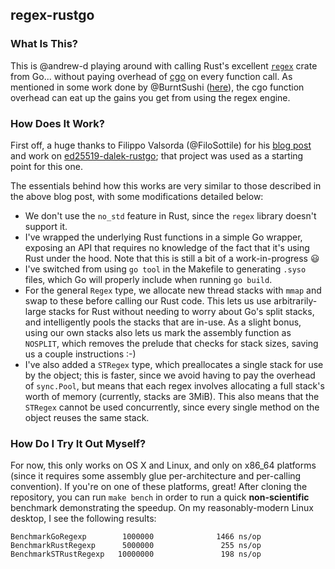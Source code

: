 ## regex-rustgo

### What Is This?

This is @andrew-d playing around with calling Rust's excellent [`regex`][re]
crate from Go... without paying overhead of [cgo][cgo] on every function call.
As mentioned in some work done by @BurntSushi ([here][rure]), the cgo function
overhead can eat up the gains you get from using the regex engine.

[re]: https://doc.rust-lang.org/regex/regex/index.html
[cgo]: https://golang.org/cmd/cgo/
[rure]: https://github.com/BurntSushi/rure-go


### How Does It Work?

First off, a huge thanks to Filippo Valsorda (@FiloSottile) for his [blog
post][rustgo] and work on [ed25519-dalek-rustgo][dal]; that project was used as
a starting point for this one.

The essentials behind how this works are very similar to those described in the
above blog post, with some modifications detailed below:

- We don't use the `no_std` feature in Rust, since the `regex` library doesn't
	support it.
- I've wrapped the underlying Rust functions in a simple Go wrapper, exposing
	an API that requires no knowledge of the fact that it's using Rust under the
	hood.  Note that this is still a bit of a work-in-progress 😃
- I've switched from using `go tool` in the Makefile to generating `.syso`
	files, which Go will properly include when running `go build`.
- For the general `Regex` type, we allocate new thread stacks with `mmap` and
	swap to these before calling our Rust code.  This lets us use
	arbitrarily-large stacks for Rust without needing to worry about Go's split
	stacks, and intelligently pools the stacks that are in-use.  As a slight
	bonus, using our own stacks also lets us mark the assembly function as
	`NOSPLIT`, which removes the prelude that checks for stack sizes, saving us a
	couple instructions :-)
- I've also added a `STRegex` type, which preallocates a single stack for use
	by the object; this is faster, since we avoid having to pay the overhead of
	`sync.Pool`, but means that each regex involves allocating a full stack's
	worth of memory (currently, stacks are 3MiB).  This also means that the
	`STRegex` cannot be used concurrently, since every single method on the
	object reuses the same stack.

[rustgo]: https://blog.filippo.io/rustgo/
[dal]: https://github.com/FiloSottile/ed25519-dalek-rustgo/
[syso]: https://github.com/golang/go/wiki/GcToolchainTricks


### How Do I Try It Out Myself?

For now, this only works on OS X and Linux, and only on x86_64 platforms (since
it requires some assembly glue per-architecture and per-calling convention).
If you're on one of these platforms, great!  After cloning the repository, you
can run `make bench` in order to run a quick **non-scientific** benchmark
demonstrating the speedup.  On my reasonably-modern Linux desktop, I see
the following results:

```
BenchmarkGoRegexp        1000000              1466 ns/op
BenchmarkRustRegexp      5000000               255 ns/op
BenchmarkSTRustRegexp   10000000               198 ns/op
```
